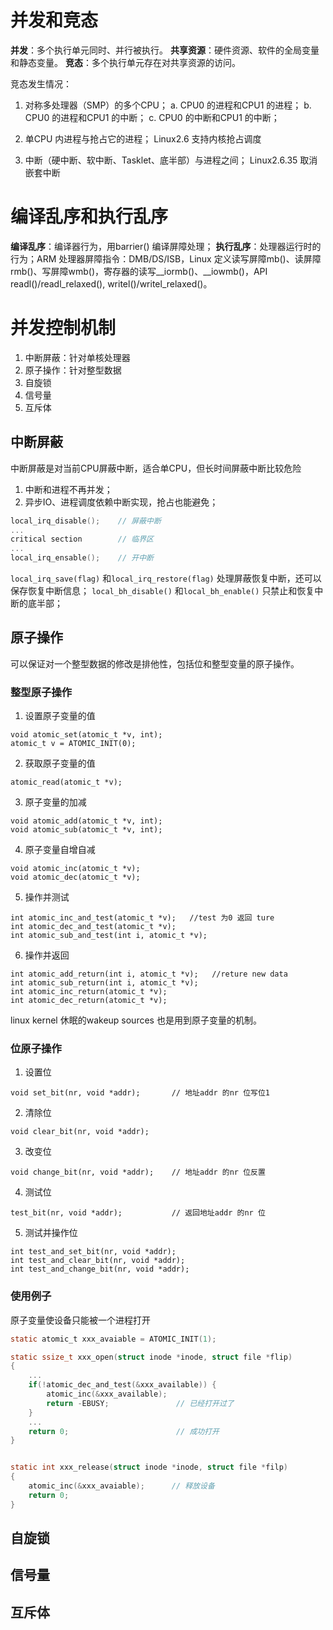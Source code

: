 
# 并发和竞态

**并发**：多个执行单元同时、并行被执行。
**共享资源**：硬件资源、软件的全局变量和静态变量。
**竞态**：多个执行单元存在对共享资源的访问。

竞态发生情况：

1. 对称多处理器（SMP）的多个CPU；
a. CPU0 的进程和CPU1 的进程；
b. CPU0 的进程和CPU1 的中断；
c. CPU0 的中断和CPU1 的中断；

2. 单CPU 内进程与抢占它的进程；
Linux2.6 支持内核抢占调度

3. 中断（硬中断、软中断、Tasklet、底半部）与进程之间；
Linux2.6.35 取消嵌套中断


# 编译乱序和执行乱序

**编译乱序**：编译器行为，用barrier() 编译屏障处理；
**执行乱序**：处理器运行时的行为；ARM 处理器屏障指令：DMB/DS/ISB，Linux 定义读写屏障mb()、读屏障rmb()、写屏障wmb()，寄存器的读写__iormb()、__iowmb()，API readl()/readl_relaxed(), writel()/writel_relaxed()。

# 并发控制机制

1. 中断屏蔽：针对单核处理器 
2. 原子操作：针对整型数据
3. 自旋锁
4. 信号量
5. 互斥体

## 中断屏蔽 

中断屏蔽是对当前CPU屏蔽中断，适合单CPU，但长时间屏蔽中断比较危险
1. 中断和进程不再并发；
2. 异步IO、进程调度依赖中断实现，抢占也能避免；

```c
local_irq_disable();    // 屏蔽中断
...
critical section        // 临界区
...
local_irq_ensable();    // 开中断
```

`local_irq_save(flag)` 和`local_irq_restore(flag)` 处理屏蔽恢复中断，还可以保存恢复中断信息；
`local_bh_disable()` 和`local_bh_enable()` 只禁止和恢复中断的底半部；

## 原子操作

可以保证对一个整型数据的修改是排他性，包括位和整型变量的原子操作。

### 整型原子操作
1. 设置原子变量的值
```
void atomic_set(atomic_t *v, int);
atomic_t v = ATOMIC_INIT(0);
```
2. 获取原子变量的值
```
atomic_read(atomic_t *v);
```
3. 原子变量的加减
```
void atomic_add(atomic_t *v, int);
void atomic_sub(atomic_t *v, int);
```
4. 原子变量自增自减
```
void atomic_inc(atomic_t *v);
void atomic_dec(atomic_t *v);
```
5. 操作并测试
```
int atomic_inc_and_test(atomic_t *v);   //test 为0 返回 ture
int atomic_dec_and_test(atomic_t *v);
int atomic_sub_and_test(int i, atomic_t *v);
```
6. 操作并返回
```
int atomic_add_return(int i, atomic_t *v);   //reture new data
int atomic_sub_return(int i, atomic_t *v); 
int atomic_inc_return(atomic_t *v);
int atomic_dec_return(atomic_t *v);
```

linux kernel 休眠的wakeup sources 也是用到原子变量的机制。

### 位原子操作

1. 设置位
```
void set_bit(nr, void *addr);       // 地址addr 的nr 位写位1
```
2. 清除位
```
void clear_bit(nr, void *addr);
```
3. 改变位
```
void change_bit(nr, void *addr);    // 地址addr 的nr 位反置
```
4. 测试位
```
test_bit(nr, void *addr);           // 返回地址addr 的nr 位
```
5. 测试并操作位
```
int test_and_set_bit(nr, void *addr);
int test_and_clear_bit(nr, void *addr);
int test_and_change_bit(nr, void *addr);
```

### 使用例子

原子变量使设备只能被一个进程打开

```c
static atomic_t xxx_avaiable = ATOMIC_INIT(1); 

static ssize_t xxx_open(struct inode *inode, struct file *flip)
{
	...
    if(!atomic_dec_and_test(&xxx_available)) {
        atomic_inc(&xxx_available);
        return -EBUSY;               // 已经打开过了
    }
	...
    return 0;                        // 成功打开
}


static int xxx_release(struct inode *inode, struct file *filp)
{
    atomic_inc(&xxx_avaiable);      // 释放设备
    return 0;
}
```

## 自旋锁

## 信号量

## 互斥体
